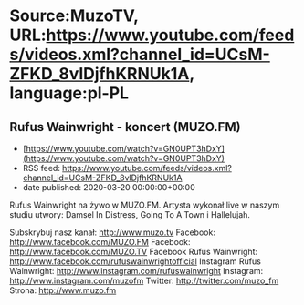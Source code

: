 # Source:MuzoTV, URL:https://www.youtube.com/feeds/videos.xml?channel_id=UCsM-ZFKD_8vlDjfhKRNUk1A, language:pl-PL

## Rufus Wainwright - koncert (MUZO.FM)
 - [https://www.youtube.com/watch?v=GN0UPT3hDxY](https://www.youtube.com/watch?v=GN0UPT3hDxY)
 - RSS feed: https://www.youtube.com/feeds/videos.xml?channel_id=UCsM-ZFKD_8vlDjfhKRNUk1A
 - date published: 2020-03-20 00:00:00+00:00

Rufus Wainwright na żywo w MUZO.FM. Artysta wykonał live w naszym studiu utwory: Damsel In Distress, Going To A Town i Hallelujah. 


Subskrybuj nasz kanał: http://www.muzo.tv
Facebook: http://www.facebook.com/MUZO.FM
Facebook: http://www.facebook.com/MUZO.TV
Facebook Rufus Wainwright: http://www.facebook.com/rufuswainwrightofficial
Instagram Rufus Wainwright: http://www.instagram.com/rufuswainwright
Instagram: http://www.instagram.com/muzofm
Twitter: http://twitter.com/muzo_fm
Strona: http://www.muzo.fm

